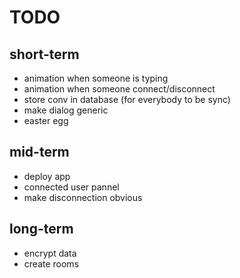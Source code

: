 # TODO

## short-term

- animation when someone is typing
- animation when someone connect/disconnect
- store conv in database (for everybody to be sync)
- make dialog generic
- easter egg

## mid-term

- deploy app
- connected user pannel
- make disconnection obvious

## long-term

- encrypt data
- create rooms
